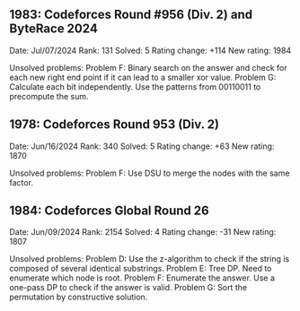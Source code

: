 
## 1983:  Codeforces Round #956 (Div. 2) and ByteRace 2024

Date: Jul/07/2024
Rank: 131
Solved: 5
Rating change: +114
New rating: 1984

Unsolved problems:
Problem F: Binary search on the answer and check for each new right end point if it can lead to a smaller xor value.
Problem G: Calculate each bit independently. Use the patterns from 00110011 to precompute the sum.

## 1978: Codeforces Round 953 (Div. 2)

Date: Jun/16/2024
Rank: 340
Solved: 5
Rating change: +63
New rating: 1870

Unsolved problems:
Problem F: Use DSU to merge the nodes with the same factor.


## 1984: Codeforces Global Round 26

Date: Jun/09/2024
Rank: 2154
Solved: 4
Rating change: -31
New rating: 1807

Unsolved problems:
Problem D: Use the z-algorithm to check if the string is composed of several identical substrings.
Problem E: Tree DP. Need to enumerate which node is root.
Problem F: Enumerate the answer. Use a one-pass DP to check if the answer is valid.
Problem G: Sort the permutation by constructive solution.
